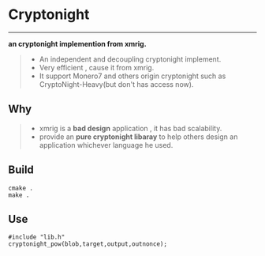 # Cryptonight

------

**an cryptonight implemention from xmrig.**

> * An independent and decoupling cryptonight implement.
> * Very efficient , cause it from xmrig.
> * It support Monero7 and others origin cryptonight such as CryptoNight-Heavy(but don't has access now). 


## Why

> * xmrig is a **bad design** application , it has bad scalability.
> * provide an **pure cryptonight libaray** to help others design an application whichever language he used.

## Build

```
cmake .
make .
```


## Use

```
#include "lib.h"
cryptonight_pow(blob,target,output,outnonce);

```
